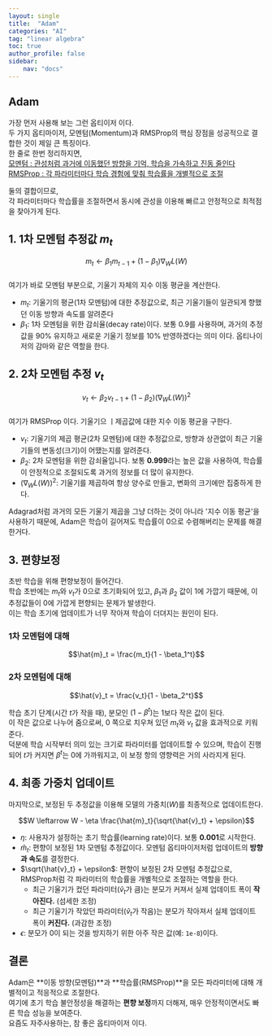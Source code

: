 ```yaml
---
layout: single
title:  "Adam"
categories: "AI"
tag: "linear algebra"
toc: true
author_profile: false
sidebar:
    nav: "docs"
---
```



## Adam
가장 먼저 사용해 보는 그런 옵티이저 이다.  
두 가지 옵티마이저, 모멘텀(Momentum)과 RMSProp의 핵심 장점을 성공적으로 결합한 것이 제일 큰 특징이다.  
한 줄로 한번 정리하지면,  
[모멘텀 : 관성처럼 과거에 이동했던 방향을 기억, 학습을 가속하고 진동 줄인다](https://gihak111.github.io/ai/2025/10/14/momentum_upload.html)  
[RMSProp : 각 파라미터마다 학습 경험에 맞춰 학습률을 개별적으로 조절](https://gihak111.github.io/ai/2025/10/16/RMSProp_upload.html)  

둘의 결합이므로,  
각 파라미터마다 학습률을 조절하면서 동시에 관성을 이용해 빠르고 안정적으로 최적점을 찾아가게 된다.  

## 1. 1차 모멘텀 추정값 $m_t$  

$$m_t \leftarrow \beta_1 m_{t-1} + (1 - \beta_1) \nabla_W L(W)$$  
여기가 바로 모멘텀 부분으로, 기울기 자체의 지수 이동 평균을 계산한다.  
 - $m_t$: 기울기의 평균(1차 모멘텀)에 대한 추정값으로, 최근 기울기들이 일관되게 향했던 이동 방향과 속도를 알려준다  
- $\beta_1$: 1차 모멘텀을 위한 감쇠율(decay rate)이다. 보통 0.9를 사용하며, 과거의 추정값을 90% 유지하고 새로운 기울기 정보를 10% 반영하겠다는 의미 이다. 옵티나이저의 감마와 같은 역할을 한다.  

## 2. 2차 모멘텀 추정 $v_t$

$$v_t \leftarrow \beta_2 v_{t-1} + (1 - \beta_2) (\nabla_W L(W))^2$$  
여기가 RMSProp 이다. 기울기으 ㅣ제곱값에 대한 지수 이동 평균을 구한다.  
 - $v_t$: 기울기의 제곱 평균(2차 모멘텀)에 대한 추정값으로, 방향과 상관없이 최근 기울기들의 변동성(크기)이 어땠는지를 알려준다.  
 - $\beta_2$: 2차 모멘텀을 위한 감쇠율입니다. 보통 **0.999**라는 높은 값을 사용하여, 학습률이 안정적으로 조절되도록 과거의 정보를 더 많이 유지한다.  
 - $(\nabla_W L(W))^2$: 기울기를 제곱하여 항상 양수로 만들고, 변화의 크기에만 집중하게 한다.  

 Adagrad처럼 과거의 모든 기울기 제곱을 그냥 더하는 것이 아니라 '지수 이동 평균'을 사용하기 때문에, Adam은 학습이 길어져도 학습률이 0으로 수렴해버리는 문제를 해결한거다.  

 ## 3. 편향보정

초반 학습을 위해 편향보정이 들어간다.  
학습 초반에는 $m_t$와 $v_t$가 0으로 초기화되어 있고, $\beta_1$과 $\beta_2$ 값이 1에 가깝기 때문에, 이 추정값들이 0에 가깝게 편향되는 문제가 발생한다.  
이는 학습 초기에 업데이트가 너무 작아져 학습이 더뎌지는 원인이 된다.  

### 1차 모멘텀에 대해
$$\hat{m}_t = \frac{m_t}{1 - \beta_1^t}$$  

### 2차 모멘텀에 대해  
$$\hat{v}_t = \frac{v_t}{1 - \beta_2^t}$$  

학습 초기 단계(시간 $t$가 작을 때), 분모인 $(1 - \beta^t)$는 1보다 작은 값이 된다.  
이 작은 값으로 나누어 줌으로써, 0 쪽으로 치우쳐 있던 $m_t$와 $v_t$ 값을 효과적으로 키워준다.  
덕분에 학습 시작부터 의미 있는 크기로 파라미터를 업데이트할 수 있으며, 학습이 진행되어 $t$가 커지면 $\beta^t$는 0에 가까워지고, 이 보정 항의 영향력은 거의 사라지게 된다.  

## 4. 최종 가중치 업데이트
마지막으로, 보정된 두 추정값을 이용해 모델의 가중치($W$)를 최종적으로 업데이트한다.  

$$W \leftarrow W - \eta \frac{\hat{m}_t}{\sqrt{\hat{v}_t} + \epsilon}$$  

 - $\eta$: 사용자가 설정하는 초기 학습률(learning rate)이다. 보통 **0.001**로 시작한다.  
 - $\hat{m}_t$: 편향이 보정된 1차 모멘텀 추정값이다. 모멘텀 옵티마이저처럼 업데이트의 **방향과 속도**를 결정한다.  
 - $\sqrt{\hat{v}_t} + \epsilon$: 편향이 보정된 2차 모멘텀 추정값으로, RMSProp처럼 각 파라미터의 학습률을 개별적으로 조절하는 역할을 한다.  
    * 최근 기울기가 컸던 파라미터($\hat{v}_t$가 큼)는 분모가 커져서 실제 업데이트 폭이 **작아진다.** (섬세한 조정)  
    * 최근 기울기가 작았던 파라미터($\hat{v}_t$가 작음)는 분모가 작아져서 실제 업데이트 폭이 **커진다.** (과감한 조정)  
 - $\epsilon$: 분모가 0이 되는 것을 방지하기 위한 아주 작은 값(예: `1e-8`)이다.  

## 결론
Adam은 **이동 방향(모멘텀)**과 **학습률(RMSProp)**을 모든 파라미터에 대해 개별적이고 적응적으로 조절한다.  
여기에 초기 학습 불안정성을 해결하는 **편향 보정**까지 더해져, 매우 안정적이면서도 빠른 학습 성능을 보여준다.  
요즘도 자주사용하는, 참 좋은 옵티마이저 이다.  
